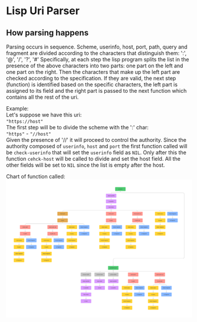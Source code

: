# Lisp Uri Parser

## How parsing happens

Parsing occurs in sequence. Scheme, userinfo, host, port, path, query and fragment are divided according to the characters that distinguish them: ':', '@', '/', '?', '#' Specifically, at each step the lisp program splits the list in the presence of the above characters into two parts: one part on the left and one part on the right.
Then the characters that make up the left part are checked according to the specification. If they are valid, the next step (function) is identified based on the specific characters, the left part is assigned to its field and the right part is passed to the next function which contains all the rest of the uri.

Example:  
Let's suppose we have this uri: \
`"https://host"` \
The first step will be to divide the scheme with the ':' char: \
`"https"` - `"//host"` \
Given the presence of '//' it will proceed to control the authority. Since the authority composed of `userinfo`, `host` and `port` the first function called will be `check-userinfo` that will set the `userinfo` field as `NIL`. Only after this the function `cehck-host` will be called to divide and set the host field. All the other fields will be set to `NIL` since the list is empty after the host.

Chart of function called:
![Chart of function called](scheme-uri-parser.png)

